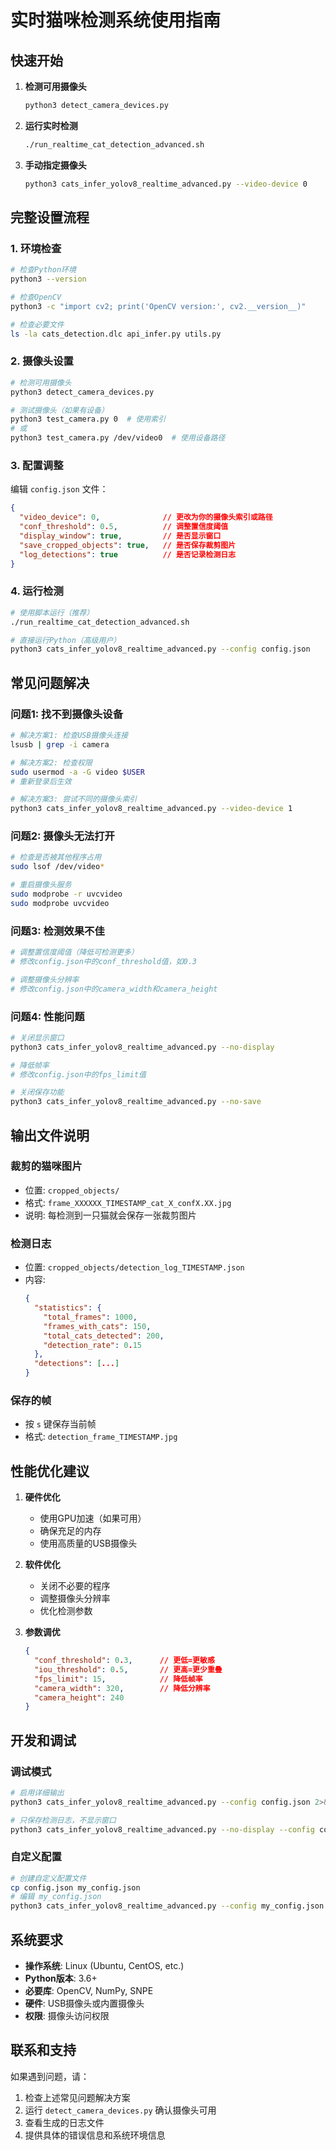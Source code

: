 # 实时猫咪检测系统使用指南

## 快速开始

1. **检测可用摄像头**
   ```bash
   python3 detect_camera_devices.py
   ```

2. **运行实时检测**
   ```bash
   ./run_realtime_cat_detection_advanced.sh
   ```

3. **手动指定摄像头**
   ```bash
   python3 cats_infer_yolov8_realtime_advanced.py --video-device 0
   ```

## 完整设置流程

### 1. 环境检查
```bash
# 检查Python环境
python3 --version

# 检查OpenCV
python3 -c "import cv2; print('OpenCV version:', cv2.__version__)"

# 检查必要文件
ls -la cats_detection.dlc api_infer.py utils.py
```

### 2. 摄像头设置
```bash
# 检测可用摄像头
python3 detect_camera_devices.py

# 测试摄像头（如果有设备）
python3 test_camera.py 0  # 使用索引
# 或
python3 test_camera.py /dev/video0  # 使用设备路径
```

### 3. 配置调整
编辑 `config.json` 文件：
```json
{
  "video_device": 0,              // 更改为你的摄像头索引或路径
  "conf_threshold": 0.5,          // 调整置信度阈值
  "display_window": true,         // 是否显示窗口
  "save_cropped_objects": true,   // 是否保存裁剪图片
  "log_detections": true          // 是否记录检测日志
}
```

### 4. 运行检测
```bash
# 使用脚本运行（推荐）
./run_realtime_cat_detection_advanced.sh

# 直接运行Python（高级用户）
python3 cats_infer_yolov8_realtime_advanced.py --config config.json
```

## 常见问题解决

### 问题1: 找不到摄像头设备
```bash
# 解决方案1: 检查USB摄像头连接
lsusb | grep -i camera

# 解决方案2: 检查权限
sudo usermod -a -G video $USER
# 重新登录后生效

# 解决方案3: 尝试不同的摄像头索引
python3 cats_infer_yolov8_realtime_advanced.py --video-device 1
```

### 问题2: 摄像头无法打开
```bash
# 检查是否被其他程序占用
sudo lsof /dev/video*

# 重启摄像头服务
sudo modprobe -r uvcvideo
sudo modprobe uvcvideo
```

### 问题3: 检测效果不佳
```bash
# 调整置信度阈值（降低可检测更多）
# 修改config.json中的conf_threshold值，如0.3

# 调整摄像头分辨率
# 修改config.json中的camera_width和camera_height
```

### 问题4: 性能问题
```bash
# 关闭显示窗口
python3 cats_infer_yolov8_realtime_advanced.py --no-display

# 降低帧率
# 修改config.json中的fps_limit值

# 关闭保存功能
python3 cats_infer_yolov8_realtime_advanced.py --no-save
```

## 输出文件说明

### 裁剪的猫咪图片
- 位置: `cropped_objects/`
- 格式: `frame_XXXXXX_TIMESTAMP_cat_X_confX.XX.jpg`
- 说明: 每检测到一只猫就会保存一张裁剪图片

### 检测日志
- 位置: `cropped_objects/detection_log_TIMESTAMP.json`
- 内容: 
  ```json
  {
    "statistics": {
      "total_frames": 1000,
      "frames_with_cats": 150,
      "total_cats_detected": 200,
      "detection_rate": 0.15
    },
    "detections": [...]
  }
  ```

### 保存的帧
- 按 `s` 键保存当前帧
- 格式: `detection_frame_TIMESTAMP.jpg`

## 性能优化建议

1. **硬件优化**
   - 使用GPU加速（如果可用）
   - 确保充足的内存
   - 使用高质量的USB摄像头

2. **软件优化**
   - 关闭不必要的程序
   - 调整摄像头分辨率
   - 优化检测参数

3. **参数调优**
   ```json
   {
     "conf_threshold": 0.3,      // 更低=更敏感
     "iou_threshold": 0.5,       // 更高=更少重叠
     "fps_limit": 15,            // 降低帧率
     "camera_width": 320,        // 降低分辨率
     "camera_height": 240
   }
   ```

## 开发和调试

### 调试模式
```bash
# 启用详细输出
python3 cats_infer_yolov8_realtime_advanced.py --config config.json 2>&1 | tee debug.log

# 只保存检测日志，不显示窗口
python3 cats_infer_yolov8_realtime_advanced.py --no-display --config config.json
```

### 自定义配置
```bash
# 创建自定义配置文件
cp config.json my_config.json
# 编辑 my_config.json
python3 cats_infer_yolov8_realtime_advanced.py --config my_config.json
```

## 系统要求

- **操作系统**: Linux (Ubuntu, CentOS, etc.)
- **Python版本**: 3.6+
- **必要库**: OpenCV, NumPy, SNPE
- **硬件**: USB摄像头或内置摄像头
- **权限**: 摄像头访问权限

## 联系和支持

如果遇到问题，请：
1. 检查上述常见问题解决方案
2. 运行 `detect_camera_devices.py` 确认摄像头可用
3. 查看生成的日志文件
4. 提供具体的错误信息和系统环境信息
